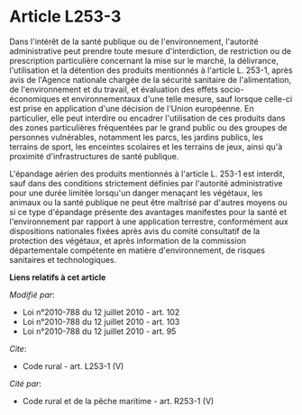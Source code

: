 # Article L253-3

Dans l'intérêt de la santé publique ou de l'environnement, l'autorité administrative peut prendre toute mesure
d'interdiction, de restriction ou de prescription particulière concernant la mise sur le marché, la délivrance, l'utilisation
et la détention des produits mentionnés à l'article L. 253-1, après avis de l'Agence nationale chargée de la sécurité
sanitaire de l'alimentation, de l'environnement et du travail, et évaluation des effets socio-économiques et environnementaux
d'une telle mesure, sauf lorsque celle-ci est prise en application d'une décision de l'Union européenne. En particulier, elle
peut interdire ou encadrer l'utilisation de ces produits dans des zones particulières fréquentées par le grand public ou des
groupes de personnes vulnérables, notamment les parcs, les jardins publics, les terrains de sport, les enceintes scolaires et
les terrains de jeux, ainsi qu'à proximité d'infrastructures de santé publique.

L'épandage aérien des produits mentionnés à l'article L. 253-1 est interdit, sauf dans des conditions strictement définies
par l'autorité administrative pour une durée limitée lorsqu'un danger menaçant les végétaux, les animaux ou la santé publique
ne peut être maîtrisé par d'autres moyens ou si ce type d'épandage présente des avantages manifestes pour la santé et
l'environnement par rapport à une application terrestre, conformément aux dispositions nationales fixées après avis du comité
consultatif de la protection des végétaux, et après information de la commission départementale compétente en matière
d'environnement, de risques sanitaires et technologiques.

**Liens relatifs à cet article**

_Modifié par_:

  - Loi n°2010-788 du 12 juillet 2010 - art. 102
  - Loi n°2010-788 du 12 juillet 2010 - art. 103
  - Loi n°2010-788 du 12 juillet 2010 - art. 95

_Cite_:

  - Code rural - art. L253-1 (V)

_Cité par_:

  - Code rural et de la pêche maritime - art. R253-1 (V)
